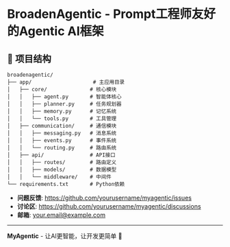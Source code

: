 # BroadenAgentic - Prompt工程师友好的Agentic AI框架
## 📁 项目结构

```
broadenagentic/
├── app/                    # 主应用目录
│   ├── core/              # 核心模块
│   │   ├── agent.py       # 智能体核心
│   │   ├── planner.py     # 任务规划器
│   │   ├── memory.py      # 记忆系统
│   │   └── tools.py       # 工具管理
│   ├── communication/     # 通信模块
│   │   ├── messaging.py   # 消息系统
│   │   ├── events.py      # 事件系统
│   │   └── routing.py     # 路由系统
│   ├── api/               # API接口
│   │   ├── routes/        # 路由定义
│   │   ├── models/        # 数据模型
│   │   └── middleware/    # 中间件
└── requirements.txt       # Python依赖
```
- **问题反馈**: https://github.com/yourusername/myagentic/issues
- **讨论区**: https://github.com/yourusername/myagentic/discussions
- **邮箱**: your.email@example.com

---

**MyAgentic** - 让AI更智能，让开发更简单 🚀 
